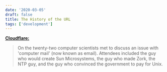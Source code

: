 ```yaml
---
date: '2020-03-05'
draft: false
title: The History of the URL
tags: ['development']
---
```


**[Cloudflare:](https://blog.cloudflare.com/the-history-of-the-url/)**

> On the twenty-two computer scientists met to discuss an issue with 'computer mail' (now known as email). Attendees included the guy who would create Sun Microsystems, the guy who made Zork, the NTP guy, and the guy who convinced the government to pay for Unix.<!-- excerpt -->
